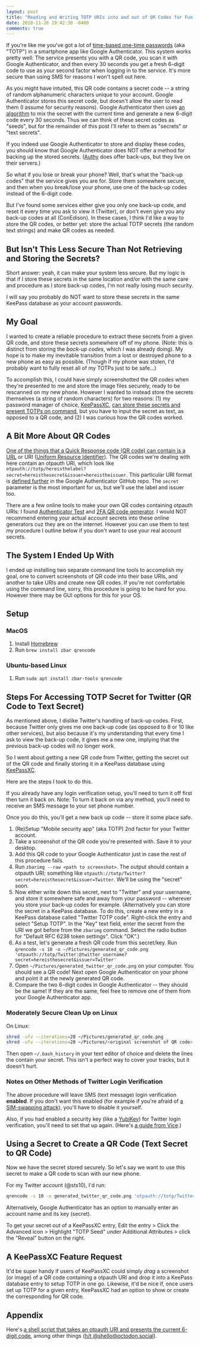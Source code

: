 ```yaml
---
layout: post
title: "Reading and Writing TOTP URIs into and out of QR Codes for Fun and Profit"
date: 2018-11-26 19:42:30 -0400
comments: true
---
```


If you're like me you've got a lot of [time-based one-time passwords](https://en.wikipedia.org/wiki/Time-based_One-time_Password_algorithm) (aka "TOTP") in a smartphone app like Google Authenticator. This system works pretty well: The service presents you with a QR code, you scan it with Google Authenticator, and then every 30 seconds you get a fresh 6-digit code to use as your second factor when logging in to the service. It's more secure than using SMS for reasons I won't spell out here.

As you might have intuited, this QR code contains a secret code -- a string of random alphanumeric characters unique to your account. Google Authenticator stores this secret code, but doesn't allow the user to read them (I assume for security reasons). Google Authenticator then uses [an algorithm](https://en.wikipedia.org/wiki/Time-based_One-time_Password_algorithm#Algorithm) to mix the secret with the current time and generate a new 6-digit code every 30 seconds. Thus we can think of these secret codes as "seeds", but for the remainder of this post I'll refer to them as "secrets" or "text secrets".

If you indeed use Google Authenticator to store and display these codes, you should know that Google Authenticator does NOT offer a method for backing up the stored secrets. ([Authy](https://authy.com/) does offer back-ups, but they live on their servers.)

So what if you lose or break your phone? Well, that's what the "back-up codes" that the service gives you are for. Store them somewhere secure, and then when you break/lose your phone, use one of the back-up codes instead of the 6-digit code.

But I've found some services either give you only one back-up code, and reset it every time you ask to view it (Twitter), or don't even give you any back-up codes at all (ConEdison). In these cases, I think I'd like a way to store the QR codes, or better yet: store the actual TOTP secrets (the random text strings) and make QR codes as needed.

## But Isn't This Less Secure Than Not Retrieving and Storing the Secrets?

Short answer: yeah, it can make your system less secure. But my logic is that if I store these secrets in the same location and/or with the same care and procedure as I store back-up codes, I'm not really losing much security.

I will say you probably do NOT want to store these secrets in the same KeePass database as your account passwords.

## My Goal

I wanted to create a reliable procedure to extract these secrets from a given QR code, and store these secrets somewhere off of my phone. (Note: this is distinct from storing the _back-up codes_, which I was already doing). My hope is to make my inevitable transition from a lost or destroyed phone to a new phone as easy as possible. (Though if my phone was stolen, I'd probably want to fully reset all of my TOTPs just to be safe...)

To accomplish this, I could have simply screenshotted the QR codes when they're presented to me and store the image files securely, ready to be rescanned on my new phone. However I wanted to instead store the secrets themselves (a string of random characters) for two reasons: (1) my password manager of choice, [KeePassXC](https://keepassxc.org/), [can store these secrets and present TOTPs on command](https://keepassxc.org/docs/#faq-security-totp), but you have to input the secret as text, as opposed to a QR code, and (2) I was curious how the QR codes worked.

## A Bit More About QR Codes

[One of the things that a Quick Response code (QR code) can contain is a URL](https://en.wikipedia.org/wiki/QR_code#URLs) or URI ([Uniform Resource Identifier](https://en.wikipedia.org/wiki/Uniform_Resource_Identifier)). The QR codes we're dealing with here contain an otpauth URI, which look like `otpauth://totp/hereisthelabel?secret=hereisthesecret&issuer=hereistheissuer`. This particular URI format is [defined further](https://github.com/google/google-authenticator/wiki/Key-Uri-Format) in the Google Authenticator GitHub repo. The `secret` parameter is the most important for us, but we'll use the label and issuer too.

There are a few online tools to make your own QR codes containing otpauth URIs: I found [Authenticator Test](https://authenticator.ppl.family/) and [2FA QR code generator](https://stefansundin.github.io/2fa-qr/). I would NOT recommend entering your actual account secrets into these online generators cuz they are on the internet. However you can use them to test my procedure I outline below if you don't want to use your real account secrets.

## The System I Ended Up With

I ended up installing two separate command line tools to accomplish my goal, one to convert screenshots of QR code into their base URIs, and another to take URIs and create new QR codes. If you're not comfortable using the command line, sorry, this procedure is going to be hard for you. However there may be GUI options for this for your OS.

## Setup

### MacOS

1. Install [Homebrew](https://brew.sh/)
2. Run `brew install zbar qrencode`

### Ubuntu-based Linux
1. Run `sudo apt install zbar-tools qrencode`

## Steps For Accessing TOTP Secret for Twitter (QR Code to Text Secret)

As mentioned above, I dislike Twitter's handling of back-up codes. First, because Twitter only gives me one back-up code (as opposed to 8 or 10 like other services), but also because it's my understanding that every time I ask to view the back-up code, it gives me a new one, implying that the previous back-up codes will no longer work.

So I went about getting a new QR code from Twitter, getting the secret out of the QR code and finally storing it in a KeePass database using [KeePassXC](https://keepassxc.org/). 

Here are the steps I took to do this.

If you already have any login verification setup, you'll need to turn it off first then turn it back on. Note: To turn it back on via any method, you'll need to receive an SMS message to your set phone number.

Once you do this, you'll get a new back up code -- store it some place safe.

1. (Re)Setup "Mobile security app" (aka TOTP) 2nd factor for your Twitter account.
2. Take a screenshot of the QR code  you're presented with. Save it to your desktop.
3. Add this QR code to your Google Authenticator just in case the rest of this procedure fails.
4. Run `zbarimg --raw <path to screenshot>`. The output should contain a otpauth URI; something like `otpauth://totp/Twitter?secret=hereisthesecret&issuer=Twitter`. We'll be using the "secret" soon.
5. Now either write down this secret, next to "Twitter" and your username, and store it somewhere safe and away from your password -- wherever you store your back-up codes for example. (Alternatively you can store the secret in a KeePass database. To do this, create a new entry in a KeePass database called "Twitter TOTP code". Right-click the entry and select "Setup TOTP". In the "Key" text field, enter the secret from the URI we got before from the `zbarimg` command. Select the radio button for "Default RFC 6238 token settings". Click "OK".)
6. As a test, let's generate a fresh QR code from this secret/key. Run `qrencode -s 10 -o ~/Pictures/generated_qr_code.png 'otpauth://totp/Twitter:@twitter_username?secret=hereisthesecret&issuer=Twitter'`
7. Open `~/Pictures/generated_twitter_qr_code.png` on your computer. You should see a QR code! Next open Google Authenticator on your phone and point it at the newly generated QR code.
8. Compare the two 6-digit codes in Google Authenticator -- they should be the same! If they are the same, feel free to remove one of them from your Google Authenticator app.

### Moderately Secure Clean Up on Linux

On Linux: 
```bash
shred -ufv --iterations=20 ~/Pictures/generated_qr_code.png
shred -ufv --iterations=20 ~/Pictures/<original screenshot of QR code>
```

Then open `~/.bash_history` in your text editor of choice and delete the lines the contain your secret. This isn't a perfect way to cover your tracks, but it doesn't hurt.

### Notes on Other Methods of Twitter Login Verification

The above procedure will leave SMS (text message) login verification **enabled**. If you don't want this enabled (for example if you're afraid of [a SIM-swapping attack](https://motherboard.vice.com/en_us/article/zm8a9y/how-to-protect-yourself-from-sim-swapping-hacks)), you'll have to disable it yourself.

Also, if you had enabled a security key (like a [YubiKey](https://www.yubico.com/)) for Twitter login verification, you'll need to set that up again. (Here's [a guide from Vice](https://motherboard.vice.com/en_us/article/bj3qxw/how-to-twitter-account-yubikey-guide).)

## Using a Secret to Create a QR Code (Text Secret to QR Code)

Now we have the secret stored securely. So let's say we want to use this secret to make a QR code to scan with our new phone. 

For my Twitter account (@sts10), I'd run: 

```bash
qrencode -s 10 -o generated_twitter_qr_code.png 'otpauth://totp/Twitter:@sts10?secret=hereismysecret&issuer=Twitter'
```

Alternatively, Google Authenticator has an option to manually enter an account name and its key (secret).

To get your secret out of a KeePassXC entry, Edit the entry > Click the Advanced icon > Highlight "TOTP Seed" under Additional Attributes > click the "Reveal" button on the right. 

## A KeePassXC Feature Request

It'd be super handy if users of KeePassXC could simply _drag_ a screenshot (or image) of a QR code containing a otpauth URI and drop it into a KeePass database entry to setup TOTP in one go. Likewise, it'd be nice if, once users set up TOTP for a given entry, KeePassXC had an option to show or create the corresponding for QR code.

## Appendix 

Here's [a shell script that takes an otpauth URI and presents the current 6-digit code](https://github.com/shello/2fa_scripts), among other things ([h/t @shello@octodon.social](https://octodon.social/@shello/101099361987648303)).

